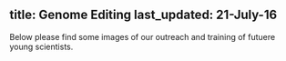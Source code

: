 
title: Genome Editing
last_updated: 21-July-16
---

Below please find some images of our outreach and training of futuere young scientists.
